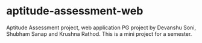 # aptitude-assessment-web
Aptitude Assessment project, web application PG project by Devanshu Soni, Shubham Sanap and Krushna Rathod. This is a mini project for a semester.
